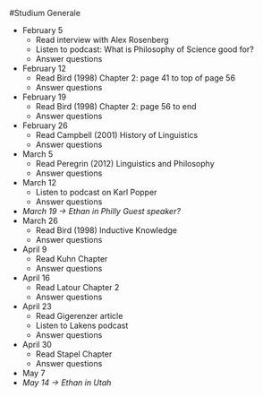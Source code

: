 #Studium Generale
- February 5
    - Read interview with Alex Rosenberg
    - Listen to podcast: What is Philosophy of Science good for?
    - Answer questions
- February 12
    - Read Bird (1998) Chapter 2: page 41 to top of page 56
    - Answer questions
- February 19
    - Read Bird (1998) Chapter 2: page 56 to end
    - Answer questions
- February 26
    - Read Campbell (2001) History of Linguistics
    - Answer questions
- March 5
    - Read Peregrin (2012) Linguistics and Philosophy
    - Answer questions
- March 12
    - Listen to podcast on Karl Popper
    - Answer questions
- *March 19 -> Ethan in Philly Guest speaker?*
- March 26
    - Read Bird (1998) Inductive Knowledge
    - Answer questions
- April 9
    - Read Kuhn Chapter
    - Answer questions
- April 16
    - Read Latour Chapter 2
    - Answer questions
- April 23
    - Read Gigerenzer article
    - Listen to Lakens podcast
    - Answer questions
- April 30
    - Read Stapel Chapter
    - Answer questions
- May 7
- *May 14 -> Ethan in Utah*
